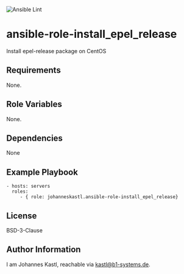 ![Ansible Lint](https://github.com/johanneskastl/ansible-role-install_epel_release/workflows/Ansible%20Lint/badge.svg)

ansible-role-install_epel_release
=========

Install epel-release package on CentOS

Requirements
------------

None.

Role Variables
--------------

None.

Dependencies
------------

None

Example Playbook
----------------

    - hosts: servers
      roles:
         - { role: johanneskastl.ansible-role-install_epel_release}

License
-------

BSD-3-Clause

Author Information
------------------

I am Johannes Kastl, reachable via kastl@b1-systems.de.
